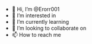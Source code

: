 - 👋 Hi, I’m @Erorr001
- 👀 I’m interested in  
- 🌱 I’m currently learning  
- 💞️ I’m looking to collaborate on 
- 📫 How to reach me     

 

